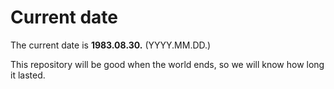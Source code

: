 # Current date

The current date is **1983.08.30.** (YYYY.MM.DD.)

This repository will be good when the world ends, so we will know how long it lasted.